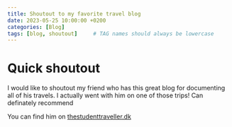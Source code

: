 ```yaml
---
title: Shoutout to my favorite travel blog
date: 2023-05-25 10:00:00 +0200
categories: [Blog]
tags: [blog, shoutout]     # TAG names should always be lowercase
---
```


# Quick shoutout
I would like to shoutout my friend who has this great blog for documenting all of his travels.
I actually went with him on one of those trips! Can definately recommend

You can find him on [thestudenttraveller.dk](https://thestudenttraveller.dk)
